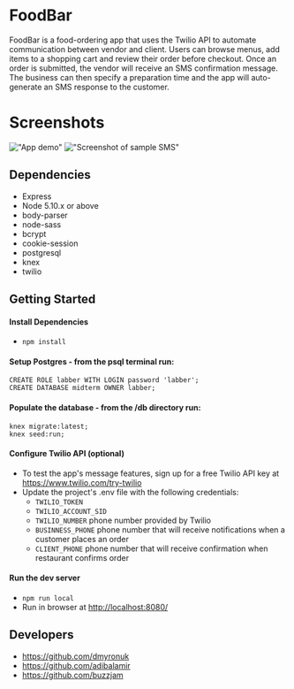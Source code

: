 # FoodBar

FoodBar is a food-ordering app that uses the Twilio API to automate communication between vendor and client.  Users can browse menus, add items to a shopping cart and review their order before checkout.  Once an order is submitted, the vendor will receive an SMS confirmation message.  The business can then specify a preparation time and the app will auto-generate an SMS response to the customer.

# Screenshots

!["App demo"](https://raw.githubusercontent.com/dmyronuk/foodbar/textreply/docs/demo.gif)
!["Screenshot of sample SMS"](https://raw.githubusercontent.com/dmyronuk/foodbar/textreply/docs/SMS-sample.jpg)

## Dependencies
- Express
- Node 5.10.x or above
- body-parser
- node-sass
- bcrypt
- cookie-session
- postgresql
- knex
- twilio

## Getting Started

#### Install Dependencies
-  `npm install`

#### Setup Postgres - from the psql terminal run:
```
CREATE ROLE labber WITH LOGIN password 'labber';
CREATE DATABASE midterm OWNER labber;
```

#### Populate the database - from the /db directory run:
```
knex migrate:latest;
knex seed:run;
```

#### Configure Twilio API (optional)
- To test the app's message features, sign up for a free Twilio API key at <https://www.twilio.com/try-twilio>
- Update the project's .env file with the following credentials:
    - `TWILIO_TOKEN`
    - `TWILIO_ACCOUNT_SID`
    - `TWILIO_NUMBER` phone number provided by Twilio
    - `BUSINNESS_PHONE` phone number that will receive notifications when a customer places an order
    - `CLIENT_PHONE` phone number that will receive confirmation when restaurant confirms order

#### Run the dev server
- ```npm run local```
- Run in browser at <http://localhost:8080/>

## Developers
- https://github.com/dmyronuk
- https://github.com/adibalamir
- https://github.com/buzzjam
